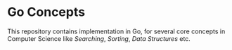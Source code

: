 # Go Concepts

This repository contains implementation in Go, for several core concepts in Computer Science like *Searching*, *Sorting*, *Data Structures* etc.
